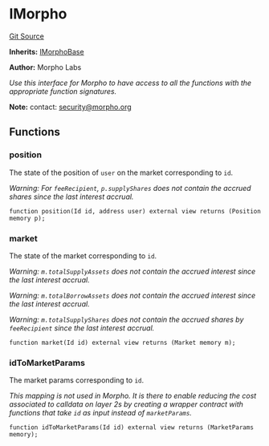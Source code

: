 # IMorpho
[Git Source](https://github.com/Level-Money/contracts/blob/8db01e6152f39f954577b5bcc8ca6a9c0b59a8cd/src/v2/interfaces/morpho/IMorpho.sol)

**Inherits:**
[IMorphoBase](/src/v2/interfaces/morpho/IMorpho.sol/interface.IMorphoBase.md)

**Author:**
Morpho Labs

*Use this interface for Morpho to have access to all the functions with the appropriate function signatures.*

**Note:**
contact: security@morpho.org


## Functions
### position

The state of the position of `user` on the market corresponding to `id`.

*Warning: For `feeRecipient`, `p.supplyShares` does not contain the accrued shares since the last interest
accrual.*


```solidity
function position(Id id, address user) external view returns (Position memory p);
```

### market

The state of the market corresponding to `id`.

*Warning: `m.totalSupplyAssets` does not contain the accrued interest since the last interest accrual.*

*Warning: `m.totalBorrowAssets` does not contain the accrued interest since the last interest accrual.*

*Warning: `m.totalSupplyShares` does not contain the accrued shares by `feeRecipient` since the last
interest accrual.*


```solidity
function market(Id id) external view returns (Market memory m);
```

### idToMarketParams

The market params corresponding to `id`.

*This mapping is not used in Morpho. It is there to enable reducing the cost associated to calldata on layer
2s by creating a wrapper contract with functions that take `id` as input instead of `marketParams`.*


```solidity
function idToMarketParams(Id id) external view returns (MarketParams memory);
```

